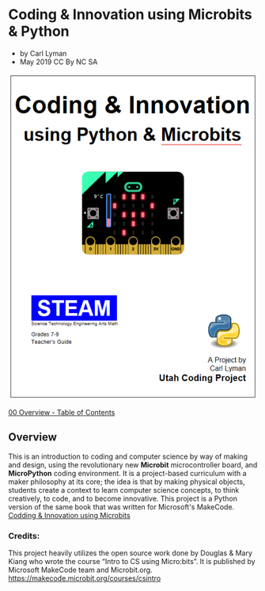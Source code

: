 # Coding & Innovation using Microbits & Python
- by Carl Lyman
- May 2019
CC By NC SA

![alt text](microbits-python-cover.png "Coding & Innovation using Python & Microbits")

[00 Overview - Table of Contents](00overview/0.0overview.md)

## Overview
This is an introduction to coding and computer science by way of making and design, using the revolutionary new **Microbit** microcontroller board, and **MicroPython** coding environment. It is a project-based curriculum with a maker philosophy at its core; the idea is that by making physical objects, students create a context to learn computer science concepts, to think creatively, to code, and to become innovative. This project is a Python version of the same book that was written for Microsoft's MakeCode. 
[Codding & Innovation using Microbits](https://sites.google.com/view/utahcodingproject/microbits/coding-innovation) 

### Credits: 
This project heavily utilizes the open source work done by Douglas & Mary Kiang who wrote the course “Intro to CS using Micro:bits”. It is published by Microsoft MakeCode team and Microbit.org. https://makecode.microbit.org/courses/csintro 

